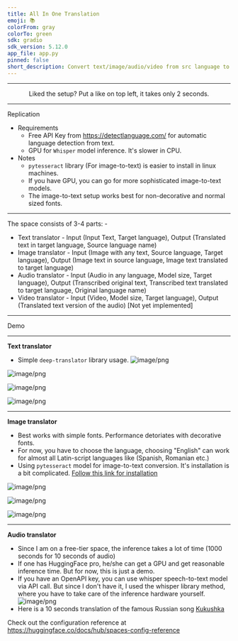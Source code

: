 ```yaml
---
title: All In One Translation
emoji: 📚
colorFrom: gray
colorTo: green
sdk: gradio
sdk_version: 5.12.0
app_file: app.py
pinned: false
short_description: Convert text/image/audio/video from src language to English
---
```

****************************
<p align="center">
    Liked the setup? Put a like on top left, it takes only 2 seconds.
</p>

****************************
Replication
 - Requirements
    - Free API Key from https://detectlanguage.com/ for automatic language detection from text.
    - GPU for `Whisper` model inference. It's slower in CPU.
 - Notes
    - `pytesseract` library (For image-to-text) is easier to install in linux machines.
    - If you have GPU, you can go for more sophisticated image-to-text models.
    - The image-to-text setup works best for non-decorative and normal sized fonts.
*******

The space consists of 3-4 parts: - 

- Text translator - Input (Input Text, Target language), Output (Translated text in target language, Source language name)
- Image translator - Input (Image with any text, Source language, Target language), Output (Image text in source language, Image text translated to target language)
- Audio translator - Input (Audio in any language, Model size, Target language), Output (Transcribed original text, Transcribed text translated to target language, Original language name)
- Video translator - Input (Video, Model size, Target language), Output (Translated text version of the audio) [Not yet implemented]

********************************************************

Demo

********
**Text translator**
- Simple `deep-translator` library usage.
![image/png](https://cdn-uploads.huggingface.co/production/uploads/6464bd1692773d5eeb585aa3/dgdsx-s3xlywdKv_FboEM.png)

![image/png](https://cdn-uploads.huggingface.co/production/uploads/6464bd1692773d5eeb585aa3/9UpNPwyOVCP92IA3MuglY.png)

![image/png](https://cdn-uploads.huggingface.co/production/uploads/6464bd1692773d5eeb585aa3/PKrHGfWw699i9oKLMmtiB.png)

![image/png](https://cdn-uploads.huggingface.co/production/uploads/6464bd1692773d5eeb585aa3/OsJ8zFlG79-Jmw92apWUg.png)

***********
**Image translator**
- Best works with simple fonts. Performance detoriates with decorative fonts.
- For now, you have to choose the language, choosing "English" can work for almost all Latin-script languages like (Spanish, Romanian etc.)
- Using `pytesseract` model for image-to-text conversion. It's installation is a bit complicated. [Follow this link for installation](https://stackoverflow.com/a/52231794/17820006)

![image/png](https://cdn-uploads.huggingface.co/production/uploads/6464bd1692773d5eeb585aa3/s77gfruSV_QhjGxizR7H_.png)

![image/png](https://cdn-uploads.huggingface.co/production/uploads/6464bd1692773d5eeb585aa3/xIBgIs-MLf1sXZLivJQfN.png)

![image/png](https://cdn-uploads.huggingface.co/production/uploads/6464bd1692773d5eeb585aa3/qY4UxOWWNcpcg_n8ZNUXO.png)

*************
**Audio translator**
- Since I am on a free-tier space, the inference takes a lot of time (1000 seconds for 10 seconds of audio)
- If one has HuggingFace pro, he/she can get a GPU and get reasonable inference time. But for now, this is just a demo.
- If you have an OpenAPI key, you can use whisper speech-to-text model via API call. But since I don't have it, I used the whisper library method, where you have to take care of the inference hardware yourself.
![image/png](https://cdn-uploads.huggingface.co/production/uploads/6464bd1692773d5eeb585aa3/LQx-1fl1UPC9auBSF_lSi.png)
- Here is a 10 seconds translation of the famous Russian song [Kukushka](https://youtu.be/fuPX8mjeb-E?si=RSlOLLfVnt52UUGG)

Check out the configuration reference at https://huggingface.co/docs/hub/spaces-config-reference